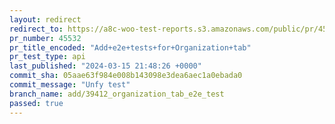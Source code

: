 ```yaml
---
layout: redirect
redirect_to: https://a8c-woo-test-reports.s3.amazonaws.com/public/pr/45532/api/index.html
pr_number: 45532
pr_title_encoded: "Add+e2e+tests+for+Organization+tab"
pr_test_type: api
last_published: "2024-03-15 21:48:26 +0000"
commit_sha: 05aae63f984e008b143098e3dea6aec1a0ebada0
commit_message: "Unfy test"
branch_name: add/39412_organization_tab_e2e_test
passed: true
---
```

